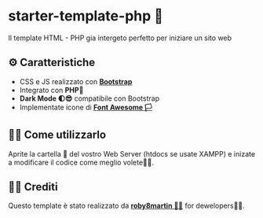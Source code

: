 # starter-template-php 🏁

Il template HTML - PHP gia intergeto perfetto per iniziare un sito web


## ⚙️ Caratteristiche 

- CSS e JS realizzato con [**Bootstrap**](https://getbootstrap.com/docs/5.1/getting-started/introduction/)
- Integrato con **PHP**🐘
- **Dark Mode 🌓😎** compatibile con Bootstrap
- Implementate icone di [**Font Awesome 🏳️**](https://fontawesome.com/v5.15/icons?d=gallery&p=2)

## 👨‍💻 Come utilizzarlo 

Aprite la cartella 📂 del vostro Web Server (htdocs se usate XAMPP) e inizate a modificare il codice come meglio volete👨‍💻.

## 🧑‍💻 Crediti

Questo template è stato realizzato da [**roby8martin 🧑‍💻**](https://github.com/roby8martin/starter-template) for dewelopers🧑‍💻.